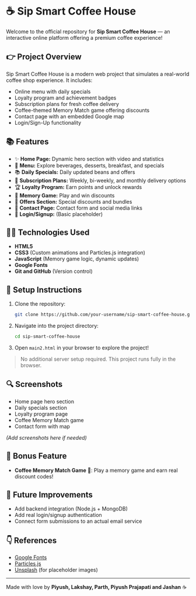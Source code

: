 # ☕ Sip Smart Coffee House

Welcome to the official repository for **Sip Smart Coffee House** — an interactive online platform offering a premium coffee experience!

## 👉 Project Overview
Sip Smart Coffee House is a modern web project that simulates a real-world coffee shop experience.
It includes:
- Online menu with daily specials
- Loyalty program and achievement badges
- Subscription plans for fresh coffee delivery
- Coffee-themed Memory Match game offering discounts
- Contact page with an embedded Google map
- Login/Sign-Up functionality

## 📚 Features
- ✨ **Home Page:** Dynamic hero section with video and statistics
- 🍵 **Menu:** Explore beverages, desserts, breakfast, and specials
- 📚 **Daily Specials:** Daily updated beans and offers
- 📅 **Subscription Plans:** Weekly, bi-weekly, and monthly delivery options
- 🏆 **Loyalty Program:** Earn points and unlock rewards
- 🏈 **Memory Game:** Play and win discounts
- 📢 **Offers Section:** Special discounts and bundles
- 💬 **Contact Page:** Contact form and social media links
- 🔐 **Login/Signup:** (Basic placeholder)

## 👨‍💼 Technologies Used
- **HTML5**
- **CSS3** (Custom animations and Particles.js integration)
- **JavaScript** (Memory game logic, dynamic updates)
- **Google Fonts**
- **Git and GitHub** (Version control)

## 🔄 Setup Instructions
1. Clone the repository:
    ```bash
    git clone https://github.com/your-username/sip-smart-coffee-house.git
    ```
2. Navigate into the project directory:
    ```bash
    cd sip-smart-coffee-house
    ```
3. Open `main2.html` in your browser to explore the project!

> No additional server setup required. This project runs fully in the browser.

## 🔍 Screenshots
- Home page hero section
- Daily specials section
- Loyalty program page
- Coffee Memory Match game
- Contact form with map

*(Add screenshots here if needed)*

## 🎯 Bonus Feature
- **Coffee Memory Match Game** 🎯: Play a memory game and earn real discount codes!

## 🔹 Future Improvements
- Add backend integration (Node.js + MongoDB)
- Add real login/signup authentication
- Connect form submissions to an actual email service

## 👇 References
- [Google Fonts](https://fonts.google.com/)
- [Particles.js](https://vincentgarreau.com/particles.js/)
- [Unsplash](https://unsplash.com/) (for placeholder images)

---

Made with love by **Piyush, Lakshay, Parth, Piyush Prajapati and Jashan** ☕
